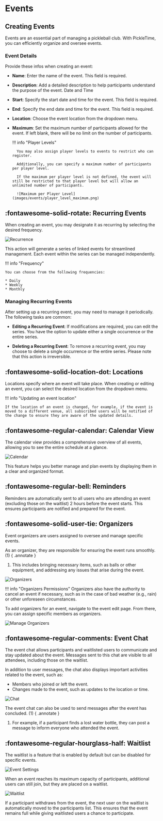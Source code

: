 # Events

## Creating Events

Events are an essential part of managing a pickleball club. With PickleTime, you can efficiently organize and oversee events.

### Event Details

Provide these infos when creating an event:

* **Name**: Enter the name of the event. This field is required.
* **Description**: Add a detailed description to help participants understand the purpose of the event.
Date and Time
* **Start**: Specify the start date and time for the event. This field is required.
* **End**: Specify the end date and time for the event. This field is required.
* **Location**: Choose the event location from the dropdown menu.
* **Maximum**: Set the maximum number of participants allowed for the event. If left blank, there will be no limit on the number of participants.

    !!! info "Player Levels"

        You may also assign player levels to events to restrict who can register.

        Additionally, you can specify a maximum number of participants per player level.

        If the maximum per player level is not defined, the event will still be restricted to that player level but will allow an unlimited number of participants.

        ![Maximum per Player Level](images/events/player_level_maximum.png)

## :fontawesome-solid-rotate: Recurring Events

When creating an event, you may designate it as recurring by selecting the desired frequency.

![Recurrence](images/events/recurrence.png)

This action will generate a series of linked events for streamlined management. Each event within the series can be managed independently.

!!! info "Frequency"

    You can choose from the following frequencies:
    
    * Daily
    * Weekly
    * Monthly

### Managing Recurring Events

After setting up a recurring event, you may need to manage it periodically. The following tasks are common:

* **Editing a Recurring Event**: If modifications are required, you can edit the series. You have the option to update either a single occurrence or the entire series.

* **Deleting a Recurring Event**: To remove a recurring event, you may choose to delete a single occurrence or the entire series. Please note that this action is irreversible.

## :fontawesome-solid-location-dot: Locations

Locations specify where an event will take place. When creating or editing an event, you can select the desired location from the dropdown menu.

!!! info "Updating an event location"

    If the location of an event is changed, for example, if the event is moved to a different venue, all subscribed users will be notified of the change to ensure they are aware of the updated details.

## :fontawesome-regular-calendar: Calendar View

The calendar view provides a comprehensive overview of all events, allowing you to see the entire schedule at a glance.

![Calendar](images/events/calendar.png)

This feature helps you better manage and plan events by displaying them in a clear and organized format.

## :fontawesome-regular-bell: Reminders

Reminders are automatically sent to all users who are attending an event (excluding those on the waitlist) 2 hours before the event starts. This ensures participants are notified and prepared for the event.

## :fontawesome-solid-user-tie: Organizers

Event organizers are users assigned to oversee and manage specific events.

As an organizer, they are responsible for ensuring the event runs smoothly. (1)
{ .annotate }

1. This includes bringing necessary items, such as balls or other equipment, and addressing any issues that arise during the event.

![Organizers](images/events/organizers.png)

!!! info "Organizers Permissions"
    Organizers also have the authority to cancel an event if necessary, such as in the case of bad weather (e.g., rain) or other unforeseen circumstances.

To add organizers for an event, navigate to the event edit page. From there, you can assign specific members as organizers.

![Manage Organizers](images/events/manage-organizers.png)

## :fontawesome-regular-comments: Event Chat

The event chat allows participants and waitlisted users to communicate and stay updated about the event. Messages sent to this chat are visible to all attendees, including those on the waitlist.

In addition to user messages, the chat also displays important activities related to the event, such as:

* Members who joined or left the event.
* Changes made to the event, such as updates to the location or time.

![Chat](images/events/chat.png)

The event chat can also be used to send messages after the event has concluded. (1)
{ .annotate }

1. For example, if a participant finds a lost water bottle, they can post a message to inform everyone who attended the event.

## :fontawesome-regular-hourglass-half: Waitlist

The waitlist is a feature that is enabled by default but can be disabled for specific events.

![Event Settings](images/events/settings.png)

When an event reaches its maximum capacity of participants, additional users can still join, but they are placed on a waitlist.

![Waitlist](images/events/waitlist.png)

If a participant withdraws from the event, the next user on the waitlist is automatically moved to the participants list. This ensures that the event remains full while giving waitlisted users a chance to participate.

